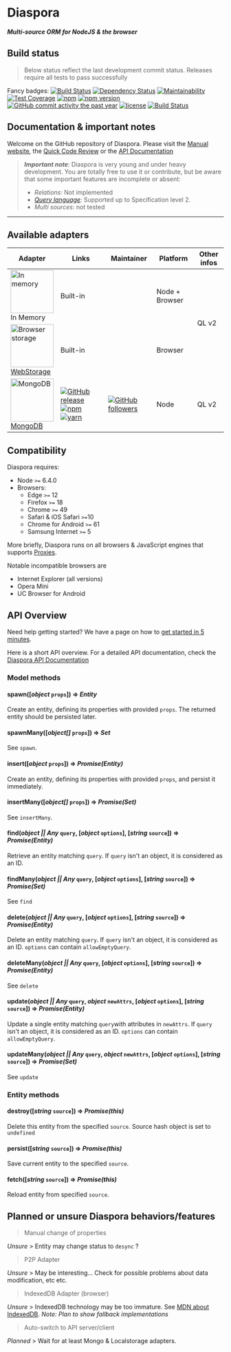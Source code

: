 # Diaspora

***Multi-source ORM for NodeJS & the browser***

## Build status

> Below status reflect the last development commit status. Releases require all tests to pass successfully

Fancy badges:
[![Build Status](https://travis-ci.org/GerkinDev/diaspora.svg?branch=master)](https://travis-ci.org/GerkinDev/diaspora)
[![Dependency Status](https://gemnasium.com/badges/github.com/GerkinDev/diaspora.svg)](https://gemnasium.com/github.com/GerkinDev/diaspora)
[![Maintainability](https://api.codeclimate.com/v1/badges/52711a7a66f99c4b37ce/maintainability)](https://codeclimate.com/github/GerkinDev/diaspora/maintainability)
[![Test Coverage](https://api.codeclimate.com/v1/badges/52711a7a66f99c4b37ce/test_coverage)](https://codeclimate.com/github/GerkinDev/diaspora/test_coverage)
[![npm](https://img.shields.io/npm/dm/diaspora.svg)](https://npmjs.org/package/diaspora)
[![npm version](https://badge.fury.io/js/diaspora.svg)](https://badge.fury.io/js/diaspora)
[![GitHub commit activity the past year](https://img.shields.io/github/commit-activity/y/GerkinDev/diaspora.svg)](https://github.com/GerkinDev/diaspora)
[![license](https://img.shields.io/github/license/GerkinDev/diaspora.svg)](https://github.com/GerkinDev/diaspora)
[![Build Status](https://saucelabs.com/browser-matrix/Gerkin.svg)](https://saucelabs.com/beta/builds/f5a220edee214a9b81d09239a6314e12)

## Documentation & important notes

Welcome on the GitHub repository of Diaspora. Please visit the [Manual website](https://diaspora.ithoughts.io/), the [Quick Code Review](https://diaspora.ithoughts.io/docco/index.html) or the [API Documentation](https://diaspora.ithoughts.io/jsdoc/index.html)

> ***Important note***: Diaspora is very young and under heavy development. You are totally free to use it or contribute, but be aware that some important features are incomplete or absent:
> * *Relations*: Not implemented
> * *[Query language](https://diaspora.ithoughts.io/query-language)*: Supported up to Specification level 2.
> * *Multi sources*: not tested

---

## Available adapters

<table style="display:table;">
	<thead>
		<tr>
			<th>Adapter</th>
			<th>Links</th>
			<th>Maintainer</th>
			<th>Platform</th>
			<th>Other infos</th>
		</tr>
	</thead>
	<tbody>
		<tr>
			<td style="vertical-align: middle;">
				<img width="100" alt="In memory" src="https://cdn.rawgit.com/GerkinDev/Diaspora/master/media/inMemory.svg"/><br/>
				In Memory
			</td>
			<td colspan="2" style="vertical-align: middle;">Built-in</td>
			<td>Node + Browser</td>
			<td rowspan="2" style="vertical-align: middle;">QL v2</td>
		</tr>
		<tr>
			<td style="vertical-align: middle;"><a href="https://developer.mozilla.org/en-US/docs/Web/API/Storage">
				<img width="100" alt="Browser storage" src="https://cdn.rawgit.com/GerkinDev/Diaspora/master/media/webStorage.svg"/><br/>
				WebStorage</a>
			</td>
			<td colspan="2" style="vertical-align: middle;">Built-in</td>
			<td>Browser</td>
		</tr>
		<tr>
			<td style="vertical-align: middle;"><a href="https://www.mongodb.com/">
				<img width="100" alt="MongoDB" src="https://cdn.rawgit.com/GerkinDev/Diaspora-Mongo/master/media/mongo.svg"/><br/>
				MongoDB</a>
			</td>
			<td style="vertical-align: middle;">
				<a href="https://github.com/GerkinDev/Diaspora-Mongo" target="_blank"><img alt="GitHub release" src="https://img.shields.io/github/release/GerkinDev/Diaspora-Mongo.svg?label=GitHub"/></a>
				<a href="https://www.npmjs.com/package/diaspora-mongo" target="_blank"><img alt="npm" src="https://img.shields.io/npm/v/diaspora-mongo.svg"/></a>
				<a href="yarnpkg.com/en/package/diaspora-mongo" target="_blank"><img alt="yarn" src="https://img.shields.io/npm/v/diaspora-mongo.svg?label=yarn"/></a>
			</td>
			<td style="vertical-align: middle;"><a href="https://github.com/GerkinDev" target="_blank"><img alt="GitHub followers" src="https://img.shields.io/github/followers/GerkinDev.svg?label=GerkinDev"/></a></td>
			<td>Node</td>
			<td style="vertical-align: middle;">QL v2</td>
		</tr>
	</tbody>
</table>

## Compatibility

Diaspora requires:
* Node `>=` 6.4.0
* Browsers:
  * Edge `>=` 12
  * Firefox `>=` 18
  * Chrome `>=` 49
  * Safari & iOS Safari `>=`10
  * Chrome for Android `>=` 61
  * Samsung Internet `>=` 5

More briefly, Diaspora runs on all browsers & JavaScript engines that supports [Proxies](http://caniuse.com/#feat=proxy).

Notable incompatible browsers are
* Internet Explorer (all versions)
* Opera Mini
* UC Browser for Android

## API Overview

Need help getting started? We have a page on how to [get started in 5 minutes](https://diaspora.ithoughts.io/getting-started.html).

Here is a short API overview. For a detailed API documentation, check the [Diaspora API Documentation](https://diaspora.ithoughts.io/jsdoc/index.html)

### Model methods

#### spawn([*object* `props`]) => *Entity*

Create an entity, defining its properties with provided `props`. The returned entity should be persisted later.

#### spawnMany([*object[]* `props`]) => *Set*

See `spawn`.

#### insert([*object* `props`]) => *Promise(Entity)*

Create an entity, defining its properties with provided `props`, and persist it immediately.

#### insertMany([*object[]* `props`]) => *Promise(Set)*

See `insertMany`.

#### find(*object || Any* `query`, [*object* `options`], [*string* `source`]) => *Promise(Entity)*

Retrieve an entity matching `query`. If `query` isn't an object, it is considered as an ID.

#### findMany(*object || Any* `query`, [*object* `options`], [*string* `source`]) => *Promise(Set)*

See `find`

#### delete(*object || Any* `query`, [*object* `options`], [*string* `source`]) => *Promise(Entity)*

Delete an entity matching `query`. If `query` isn't an object, it is considered as an ID. `options` can contain `allowEmptyQuery`.

#### deleteMany(*object || Any* `query`, [*object* `options`], [*string* `source`]) => *Promise(Entity)*

See `delete`

#### update(*object || Any* `query`, *object* `newAttrs`, [*object* `options`], [*string* `source`]) => *Promise(Entity)*

Update a single entity matching `query`with attributes in `newAttrs`. If `query` isn't an object, it is considered as an ID. `options` can contain `allowEmptyQuery`.

#### updateMany(*object || Any* `query`, *object* `newAttrs`, [*object* `options`], [*string* `source`]) => *Promise(Set)*

See `update`

### Entity methods

#### destroy([*string* `source`]) => *Promise(this)*

Delete this entity from the specified `source`. Source hash object is set to `undefined`

#### persist([*string* `source`]) => *Promise(this)*

Save current entity to the specified `source`.

#### fetch([*string* `source`]) => *Promise(this)*

Reload entity from specified `source`.

## Planned or unsure Diaspora behaviors/features

> Manual change of properties

*Unsure* > Entity may change status to `desync` ?

> P2P Adapter

*Unsure* > May be interesting... Check for possible problems about data modification, etc etc.

> IndexedDB Adapter (browser)

*Unsure* > IndexedDB technology may be too immature. See [MDN about IndexedDB](https://developer.mozilla.org/en-US/docs/Web/API/IndexedDB_API).
*Note: Plan to show fallback implementations*

> Auto-switch to API server/client

*Planned* > Wait for at least Mongo & Localstorage adapters.
